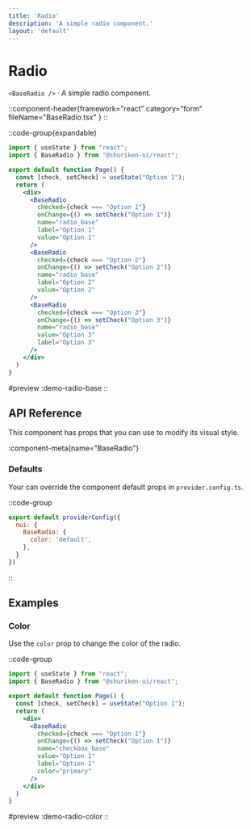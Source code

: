 ```yaml
---
title: 'Radio'
description: 'A simple radio component.'
layout: 'default'
---
```


# Radio

`<BaseRadio />` · A simple radio component.

::component-header{framework="react" category="form" fileName="BaseRadio.tsx" }
::

::code-group{expandable}

```jsx [DemoRadioBase.tsx]
import { useState } from "react";
import { BaseRadio } from "@shuriken-ui/react";

export default function Page() {
  const [check, setCheck] = useState("Option 1");
  return (
    <div>
      <BaseRadio
        checked={check === "Option 1"}
        onChange={() => setCheck("Option 1")}
        name="radio_base"
        label="Option 1"
        value="Option 1"
      />
      <BaseRadio
        checked={check === "Option 2"}
        onChange={() => setCheck("Option 2")}
        name="radio_base"
        label="Option 2"
        value="Option 2"
      />
      <BaseRadio
        checked={check === "Option 3"}
        onChange={() => setCheck("Option 3")}
        name="radio_base"
        value="Option 3"
        label="Option 3"
      />
    </div>
  )
}
```

#preview
:demo-radio-base
::

## API Reference

This component has props that you can use to modify its visual style.

:component-meta{name="BaseRadio"}

### Defaults

Your can override the component default props in `provider.config.ts`.

::code-group

```js [provider.config.ts]
export default providerConfig({
  nui: {
    BaseRadio: {
      color: 'default',
    },
  }
})
```
::

## Examples

### Color

Use the `color` prop to change the color of the radio.

::code-group

```jsx [DemoCheckboxColor.tsx]
import { useState } from "react";
import { BaseRadio } from "@shuriken-ui/react";

export default function Page() {
  const [check, setCheck] = useState("Option 1");
  return (
    <div>
      <BaseRadio
        checked={check === "Option 1"}
        onChange={() => setCheck("Option 1")}
        name="checkbox_base"
        value="Option 1"
        label="Option 1"
        color="primary"
      />
    </div>
  )
}
```

#preview
:demo-radio-color
::